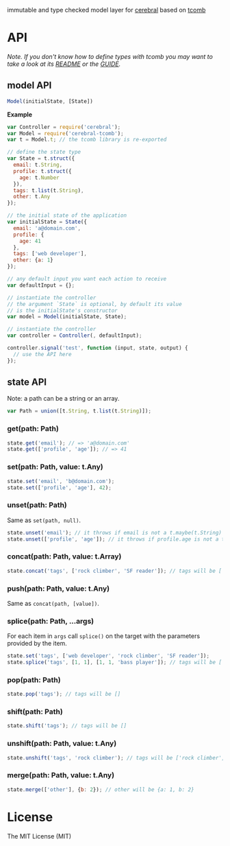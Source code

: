 immutable and type checked model layer for [cerebral](https://github.com/christianalfoni/cerebral) based on [tcomb](https://github.com/gcanti/tcomb)

# API

*Note. If you don't know how to define types with tcomb you may want to take a look at its [README](https://github.com/gcanti/tcomb/blob/master/README.md) or the [GUIDE](https://github.com/gcanti/tcomb/blob/master/GUIDE.md).*

## model API

```js
Model(initialState, [State])
```

**Example**

```js
var Controller = require('cerebral');
var Model = require('cerebral-tcomb');
var t = Model.t; // the tcomb library is re-exported

// define the state type
var State = t.struct({
  email: t.String,
  profile: t.struct({
    age: t.Number
  }),
  tags: t.list(t.String),
  other: t.Any
});

// the initial state of the application
var initialState = State({
  email: 'a@domain.com',
  profile: {
    age: 41
  },
  tags: ['web developer'],
  other: {a: 1}
});

// any default input you want each action to receive
var defaultInput = {};

// instantiate the controller
// the argument `State` is optional, by default its value
// is the initialState's constructor
var model = Model(initialState, State);

// instantiate the controller
var controller = Controller(, defaultInput);

controller.signal('test', function (input, state, output) {
  // use the API here
});
```

## state API

Note: a path can be a string or an array.

```js
var Path = union([t.String, t.list(t.String)]);
```

### get(path: Path)

```js
state.get('email'); // => 'a@domain.com'
state.get(['profile', 'age']); // => 41
```

### set(path: Path, value: t.Any)

```js
state.set('email', 'b@domain.com');
state.set(['profile', 'age'], 42);
```

### unset(path: Path)

Same as `set(path, null)`.

```js
state.unset('email'); // it throws if email is not a t.maybe(t.String)
state.unset(['profile', 'age']); // it throws if profile.age is not a t.maybe(t.Number)
```

### concat(path: Path, value: t.Array)

```js
state.concat('tags', ['rock climber', 'SF reader']); // tags will be ['web developer', 'rock climber', 'SF reader']
```

### push(path: Path, value: t.Any)

Same as `concat(path, [value])`.

### splice(path: Path, ...args)

For each item in `args` call `splice()` on the target with the parameters provided by the item.

```js
state.set('tags', ['web developer', 'rock climber', 'SF reader']);
state.splice('tags', [1, 1], [1, 1, 'bass player']); // tags will be ['web developer', 'bass player']
```

### pop(path: Path)

```js
state.pop('tags'); // tags will be []
```

### shift(path: Path)

```js
state.shift('tags'); // tags will be []
```

### unshift(path: Path, value: t.Any)

```js
state.unshift('tags', 'rock climber'); // tags will be ['rock climber', 'web developer']
```

### merge(path: Path, value: t.Any)

```js
state.merge(['other'], {b: 2}); // other will be {a: 1, b: 2}
```

# License

The MIT License (MIT)
